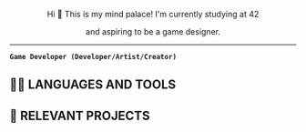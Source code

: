 
<div align="center">
  <p>Hi 👋 This is my mind palace! I'm currently studying at 42</p>
  <p>and aspiring to be a game designer.</p>
</div>

---

**`Game Developer (Developer/Artist/Creator)`**

## 📜🔧 LANGUAGES AND TOOLS

## 💾 RELEVANT PROJECTS
